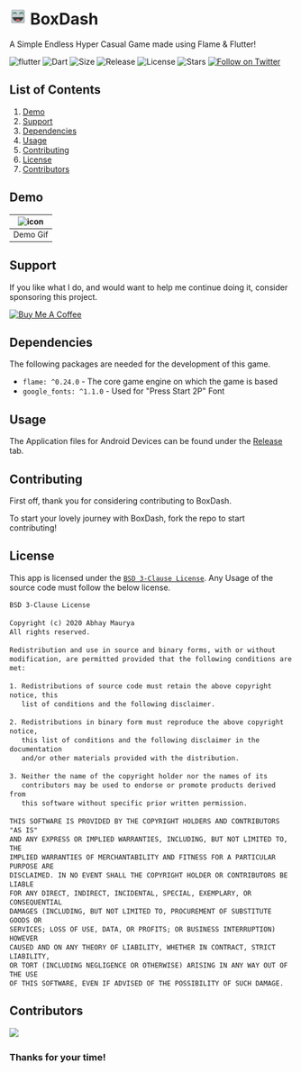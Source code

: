 # <img src="android/app/src/main/res/mipmap-xxhdpi/ic_launcher.png" alt="icon" width=30> BoxDash

A Simple Endless Hyper Casual Game made using Flame & Flutter!

![flutter](https://img.shields.io/badge/Flutter-Framework-green?logo=flutter)
![Dart](https://img.shields.io/badge/Dart-Language-blue?logo=dart)
![Size](https://img.shields.io/github/repo-size/LiquidatorCoder/boxdash?color=green)
![Release](https://img.shields.io/github/v/release/LiquidatorCoder/boxdash)
![License](https://img.shields.io/github/license/LiquidatorCoder/boxdash)
![Stars](https://img.shields.io/github/stars/LiquidatorCoder/boxdash)
<a href='https://twitter.com/LiquidatorAB'><img alt='Follow on Twitter' src='https://img.shields.io/twitter/follow/LiquidatorAB?color=green&label=Follow&logo=Twitter&style=plastic'/></a>

## List of Contents

1. [Demo](#demo)
2. [Support](#support)
3. [Dependencies](#dependencies)
4. [Usage](#usage)
5. [Contributing](#contributing)
6. [License](#license)
7. [Contributors](#contributors)


## Demo

| <img src="demo/demo.gif" alt="icon" width=300> |
| :-------------: |
|     Demo Gif     |

## Support

If you like what I do, and would want to help me continue doing it, consider sponsoring this project.

<a href="https://www.buymeacoffee.com/HashStudios" target="_blank"><img src="https://cdn.buymeacoffee.com/buttons/default-orange.png" alt="Buy Me A Coffee" height=51 width=217></a>

## Dependencies

The following packages are needed for the development of this game.

- `flame: ^0.24.0` - The core game engine on which the game is based
- `google_fonts: ^1.1.0` - Used for "Press Start 2P" Font

## Usage

The Application files for Android Devices can be found under the [Release](https://github.com/LiquidatorCoder/boxdash/releases) tab.

## Contributing

First off, thank you for considering contributing to BoxDash.

To start your lovely journey with BoxDash, fork the repo to start contributing!

## License

This app is licensed under the [`BSD 3-Clause License`](https://github.com/LiquidatorCoder/boxdash/tree/master/LICENSE).
Any Usage of the source code must follow the below license.

```
BSD 3-Clause License

Copyright (c) 2020 Abhay Maurya
All rights reserved.

Redistribution and use in source and binary forms, with or without
modification, are permitted provided that the following conditions are met:

1. Redistributions of source code must retain the above copyright notice, this
   list of conditions and the following disclaimer.

2. Redistributions in binary form must reproduce the above copyright notice,
   this list of conditions and the following disclaimer in the documentation
   and/or other materials provided with the distribution.

3. Neither the name of the copyright holder nor the names of its
   contributors may be used to endorse or promote products derived from
   this software without specific prior written permission.

THIS SOFTWARE IS PROVIDED BY THE COPYRIGHT HOLDERS AND CONTRIBUTORS "AS IS"
AND ANY EXPRESS OR IMPLIED WARRANTIES, INCLUDING, BUT NOT LIMITED TO, THE
IMPLIED WARRANTIES OF MERCHANTABILITY AND FITNESS FOR A PARTICULAR PURPOSE ARE
DISCLAIMED. IN NO EVENT SHALL THE COPYRIGHT HOLDER OR CONTRIBUTORS BE LIABLE
FOR ANY DIRECT, INDIRECT, INCIDENTAL, SPECIAL, EXEMPLARY, OR CONSEQUENTIAL
DAMAGES (INCLUDING, BUT NOT LIMITED TO, PROCUREMENT OF SUBSTITUTE GOODS OR
SERVICES; LOSS OF USE, DATA, OR PROFITS; OR BUSINESS INTERRUPTION) HOWEVER
CAUSED AND ON ANY THEORY OF LIABILITY, WHETHER IN CONTRACT, STRICT LIABILITY,
OR TORT (INCLUDING NEGLIGENCE OR OTHERWISE) ARISING IN ANY WAY OUT OF THE USE
OF THIS SOFTWARE, EVEN IF ADVISED OF THE POSSIBILITY OF SUCH DAMAGE.
```

## Contributors

<a href="https://github.com/LiquidatorCoder/boxdash/graphs/contributors">
  <img src="https://contributors-img.web.app/image?repo=LiquidatorCoder/boxdash" />
</a>

### Thanks for your time!
